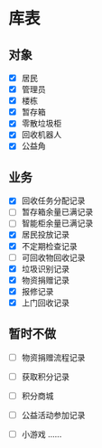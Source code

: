 # 库表
## 对象
- [x] 居民
- [x] 管理员
- [x] 楼栋
- [x] 暂存箱
- [x] 零散垃圾柜
- [x] 回收机器人
- [x] 公益角
## 业务
- [x] 回收任务分配记录
- [ ] 暂存箱余量已满记录
- [ ] 智能柜余量已满记录
- [x] 居民投放记录
- [x] 不定期检查记录
- [ ] 可回收物回收记录
- [x] 垃圾识别记录
- [x] 物资捐赠记录
- [x] 报修记录
- [x] 上门回收记录
## 暂时不做
- [ ] 物资捐赠流程记录
- [ ] 获取积分记录
- [ ] 积分商城
- [ ] 公益活动参加记录
- [ ] 小游戏
......


